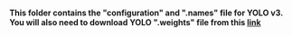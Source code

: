 
#### This folder contains the "configuration" and ".names" file for YOLO v3. You will also need to download YOLO ".weights" file from this [link](https://pjreddie.com/darknet/yolo/)
